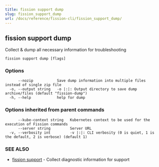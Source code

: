 ```yaml
---
title: fission support dump
slug: fission_support_dump
url: /docs/reference/fission-cli/fission_support_dump/
---
```

## fission support dump

Collect & dump all necessary information for troubleshooting

```
fission support dump [flags]
```

### Options

```
      --nozip           Save dump information into multiple files instead of single zip file
  -o, --output string   -o |:|: Output directory to save dump archive/files (default "fission-dump")
  -h, --help            help for dump
```

### Options inherited from parent commands

```
      --kube-context string   Kubernetes context to be used for the execution of Fission commands
      --server string         Server URL
  -v, --verbosity int         -v |:|: CLI verbosity (0 is quiet, 1 is the default, 2 is verbose) (default 1)
```

### SEE ALSO

* [fission support](/docs/reference/fission-cli/fission_support/)	 - Collect diagnostic information for support

